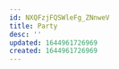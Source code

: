 ```yaml
---
id: NXQFzjFQSWleFg_ZNnweV
title: Party
desc: ''
updated: 1644961726969
created: 1644961726969
---
```


